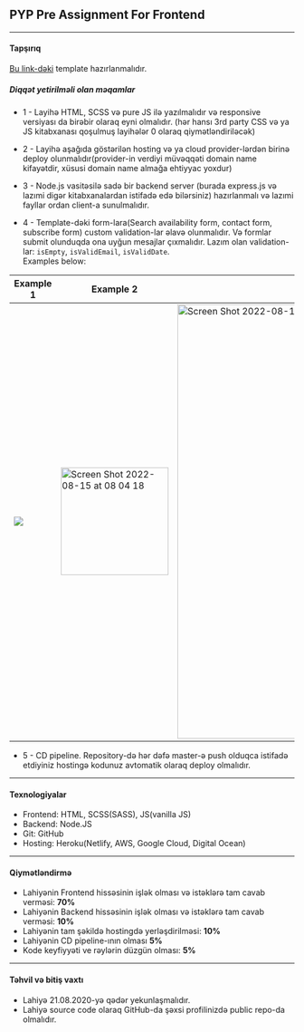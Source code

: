 ## PYP Pre Assignment For Frontend

---
#### Tapşırıq
[Bu link-dəki](https://www.w3schools.com/w3css/tryw3css_templates_apartment_rental.htm) template hazırlanmalıdır.

##### Diqqət yetirilməli olan məqamlar
- 1 - Layihə HTML, SCSS və pure JS ilə yazılmalıdır və responsive versiyası da birəbir olaraq eyni olmalıdır. (hər hansı 3rd party CSS və ya JS kitabxanası qoşulmuş layihələr 0 olaraq qiymətləndiriləcək)

- 2 - Layihə aşağıda göstərilən hosting və ya cloud provider-lərdən birinə deploy olunmalıdır(provider-in verdiyi müvəqqəti domain name kifayətdir, xüsusi domain name almağa ehtiyyac yoxdur)

- 3 - Node.js vasitəsilə sadə bir backend server (burada express.js və lazımi digər kitabxanalardan istifadə edə bilərsiniz) hazırlanmalı və lazımi fayllar ordan client-a sunulmalıdır.

- 4 - Template-dəki form-lara(Search availability form, contact form, subscribe form) custom validation-lar əlavə olunmalıdır. Və formlar submit olunduqda ona uyğun mesajlar çıxmalıdır. Lazım olan validation-lar: `isEmpty`, `isValidEmail`, `isValidDate`. <br/> Examples below: <br/>

| Example 1 | Example 2 | Example 3 |
| --------- | --------- | --------- |
| <img src="https://user-images.githubusercontent.com/57169563/184575360-1c4262cc-fb61-4685-9c07-d5b0a9b5d116.png"> | <img width="190" alt="Screen Shot 2022-08-15 at 08 04 18" src="https://user-images.githubusercontent.com/57169563/184575366-53696b46-b8f2-4ba0-bf7f-6df350382bea.png"> | <img width="767" alt="Screen Shot 2022-08-15 at 08 05 01" src="https://user-images.githubusercontent.com/57169563/184575370-2548a141-e857-4af3-83bb-424de6cda1cd.png"> |

- 5 - CD pipeline. Repository-də hər dəfə master-ə push olduqca istifadə etdiyiniz hostingə kodunuz avtomatik olaraq deploy olmalıdır.

---
#### Texnologiyalar

- Frontend: HTML, SCSS(SASS), JS(vanilla JS) 
- Backend: Node.JS
- Git: GitHub
- Hosting: Heroku(Netlify, AWS, Google Cloud, Digital Ocean)


---
#### Qiymətləndirmə

- Lahiyənin Frontend hissəsinin işlək olması və istəklərə tam cavab verməsi: **70%**
- Lahiyənin Backend hissəsinin işlək olması və istəklərə tam cavab verməsi: **10%**
- Lahiyənin tam şəkildə hostingdə yerləşdirilməsi: **10%**
- Lahiyənin CD pipeline-ının olması **5%**
- Kode keyfiyyəti ve rəylərin düzgün olması: **5%**

---
#### Təhvil və bitiş vaxtı
 - Lahiyə 21.08.2020-yə qədər yekunlaşmalıdır. 
 - Lahiyə source code olaraq GitHub-da şəxsi profilinizdə public repo-da olmalıdır.
